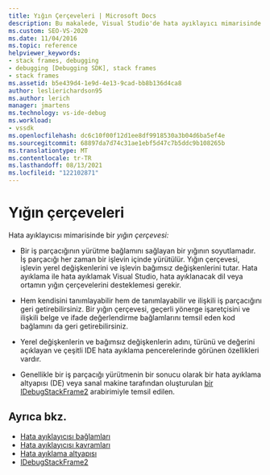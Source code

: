 ```yaml
---
title: Yığın Çerçeveleri | Microsoft Docs
description: Bu makalede, Visual Studio'de hata ayıklayıcı mimarisinde yığın çerçevesinin tanımı ve Visual Studio.
ms.custom: SEO-VS-2020
ms.date: 11/04/2016
ms.topic: reference
helpviewer_keywords:
- stack frames, debugging
- debugging [Debugging SDK], stack frames
- stack frames
ms.assetid: b5e439d4-1e9d-4e13-9cad-bb8b136d4ca8
author: leslierichardson95
ms.author: lerich
manager: jmartens
ms.technology: vs-ide-debug
ms.workload:
- vssdk
ms.openlocfilehash: dc6c10f00f12d1ee8df9918530a3b04d6ba5ef4e
ms.sourcegitcommit: 68897da7d74c31ae1ebf5d47c7b5ddc9b108265b
ms.translationtype: MT
ms.contentlocale: tr-TR
ms.lasthandoff: 08/13/2021
ms.locfileid: "122102871"
---
```

# <a name="stack-frames"></a>Yığın çerçeveleri
Hata ayıklayıcısı mimarisinde bir *yığın çerçevesi:*

- Bir iş parçacığının yürütme bağlamını sağlayan bir yığının soyutlamadır. İş parçacığı her zaman bir işlevin içinde yürütülür. Yığın çerçevesi, işlevin yerel değişkenlerini ve işlevin bağımsız değişkenlerini tutar. Hata ayıklama ile hata ayıklamak Visual Studio, hata ayıklanacak dil veya ortamın yığın çerçevelerini desteklemesi gerekir.

- Hem kendisini tanımlayabilir hem de tanımlayabilir ve ilişkili iş parçacığını geri getirebilirsiniz. Bir yığın çerçevesi, geçerli yönerge işaretçisini ve ilişkili belge ve ifade değerlendirme bağlamlarını temsil eden kod bağlamını da geri getirebilirsiniz.

- Yerel değişkenlerin ve bağımsız değişkenlerin adını, türünü ve değerini açıklayan ve çeşitli IDE hata ayıklama pencerelerinde görünen özellikleri vardır.

- Genellikle bir iş parçacığı yürütmenin bir sonucu olarak bir hata ayıklama altyapısı (DE) veya sanal makine tarafından oluşturulan [bir IDebugStackFrame2](../../extensibility/debugger/reference/idebugstackframe2.md) arabirimiyle temsil edilen.

## <a name="see-also"></a>Ayrıca bkz.
- [Hata ayıklayıcısı bağlamları](../../extensibility/debugger/debugger-contexts.md)
- [Hata ayıklayıcısı kavramları](../../extensibility/debugger/debugger-concepts.md)
- [Hata ayıklama altyapısı](../../extensibility/debugger/debug-engine.md)
- [IDebugStackFrame2](../../extensibility/debugger/reference/idebugstackframe2.md)
